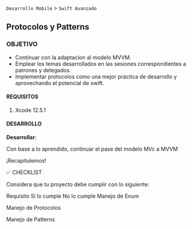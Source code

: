 `Desarrollo Mobile` > `Swift Avanzado`

## Protocolos y Patterns


### OBJETIVO

- Continuar con la adaptacion al modelo MVVM.
- Emplear los temas desarrollados en las sesiones correspondientes a patrones y delegados. 
- Implementar protocolos como una mejor práctica de desarrollo y aprovechando el potencial de swift.


#### REQUISITOS

1. Xcode 12.5.1 

#### DESARROLLO

**Desarrollar**:

Con base a lo aprendido, continuar el pase del modelo MVc a MVVM



¡Recapitulemos!

✅ CHECKLIST 

Considera que tu proyecto debe cumplir con lo siguiente:

Requisito
Sí lo cumple
No lo cumple
Manejo de Enum




Manejo de Protocolos




Manejo de Patterns 





